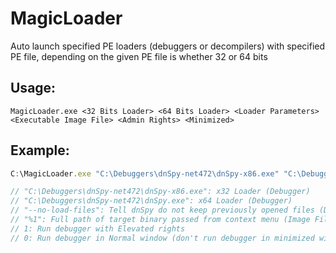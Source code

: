 # MagicLoader
Auto launch specified PE loaders (debuggers or decompilers) with specified PE file, depending on the given PE file is whether 32 or 64 bits

## Usage:
`MagicLoader.exe <32 Bits Loader> <64 Bits Loader> <Loader Parameters> <Executable Image File> <Admin Rights> <Minimized>`

## Example:
```javascript
C:\MagicLoader.exe "C:\Debuggers\dnSpy-net472\dnSpy-x86.exe" "C:\Debuggers\dnSpy-net472\dnSpy.exe" "--no-load-files" "%1" 1 0

// "C:\Debuggers\dnSpy-net472\dnSpy-x86.exe": x32 Loader (Debugger)
// "C:\Debuggers\dnSpy-net472\dnSpy.exe": x64 Loader (Debugger)
// "--no-load-files": Tell dnSpy do not keep previously opened files (Debugger Parameters)
// "%1": Full path of target binary passed from context menu (Image File)
// 1: Run debugger with Elevated rights
// 0: Run debugger in Normal window (don't run debugger in minimized window)
```
